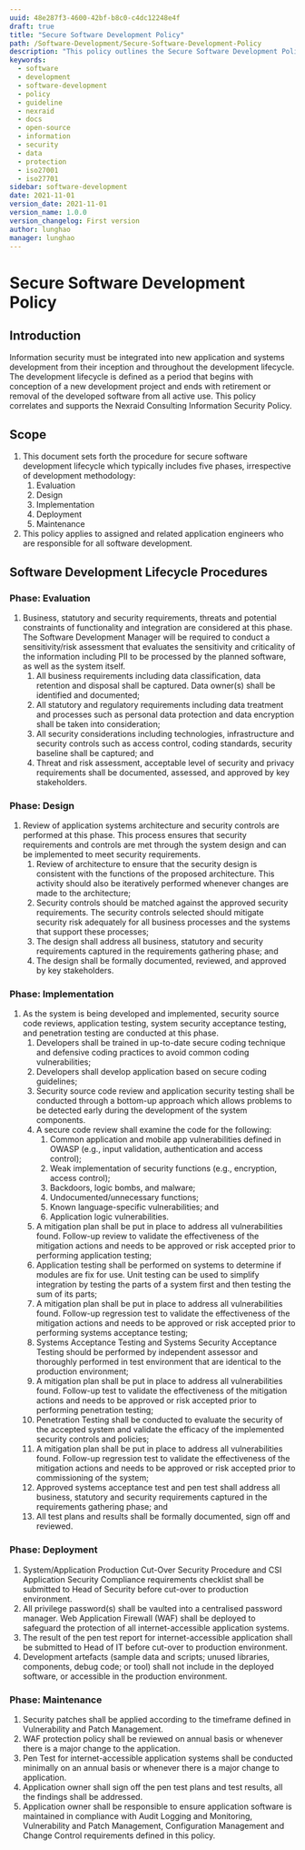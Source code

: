 ```yaml
---
uuid: 48e287f3-4600-42bf-b8c0-c4dc12248e4f
draft: true
title: "Secure Software Development Policy"
path: /Software-Development/Secure-Software-Development-Policy
description: "This policy outlines the Secure Software Development Policy for Nexraid's information system."
keywords: 
  - software
  - development
  - software-development
  - policy
  - guideline
  - nexraid
  - docs
  - open-source
  - information
  - security
  - data
  - protection
  - iso27001
  - iso27701
sidebar: software-development
date: 2021-11-01
version_date: 2021-11-01
version_name: 1.0.0
version_changelog: First version
author: lunghao
manager: lunghao
---
```


# Secure Software Development Policy

## Introduction
Information security must be integrated into new application and systems development from their inception and throughout the development lifecycle. The development lifecycle is defined as a period that begins with conception of a new development project and ends with retirement or removal of the developed software from all active use. This policy correlates and supports the Nexraid Consulting Information Security Policy.

## Scope
1. This document sets forth the procedure for secure software development lifecycle which typically includes five phases, irrespective of development methodology:
   1. Evaluation
   1. Design
   1. Implementation
   1. Deployment
   1. Maintenance
2. This policy applies to assigned and related application engineers who are responsible for all software development.


## Software Development Lifecycle Procedures

### Phase: Evaluation
1. Business, statutory and security requirements, threats and potential constraints of functionality and integration are considered at this phase. The Software Development Manager will be required to conduct a sensitivity/risk assessment that evaluates the sensitivity and criticality of the information including PII to be processed by the planned software, as well as the system itself.
   1. All business requirements including data classification, data retention and disposal shall be captured. Data owner(s) shall be identified and documented;
   2. All statutory and regulatory requirements including data treatment and processes such as personal data protection and data encryption shall be taken into consideration;
   3. All security considerations including technologies, infrastructure and security controls such as access control, coding standards, security baseline shall be captured; and
   4. Threat and risk assessment, acceptable level of security and privacy requirements shall be documented, assessed, and approved by key stakeholders.

### Phase: Design
1. Review of application systems architecture and security controls are performed at this phase. This process ensures that security requirements and controls are met through the system design and can be implemented to meet security requirements.
   1. Review of architecture to ensure that the security design is consistent with the functions of the proposed architecture. This activity should also be iteratively performed whenever changes are made to the architecture;
   2. Security controls should be matched against the approved security requirements. The security controls selected should mitigate security risk adequately for all business processes and the systems that support these processes;
   3. The design shall address all business, statutory and security requirements captured in the requirements gathering phase; and
   4. The design shall be formally documented, reviewed, and approved by key stakeholders.


### Phase: Implementation
1. As the system is being developed and implemented, security source code reviews, application testing, system security acceptance testing, and penetration testing are conducted at this phase.
   1. Developers shall be trained in up-to-date secure coding technique and defensive coding practices to avoid common coding vulnerabilities;
   2. Developers shall develop application based on secure coding guidelines;
   3. Security source code review and application security testing shall be conducted through a bottom-up approach which allows problems to be detected early during the development of the system components.
   4. A secure code review shall examine the code for the following:
      1. Common application and mobile app vulnerabilities defined in OWASP (e.g., input validation, authentication and access control);
      2. Weak implementation of security functions (e.g., encryption, access control);
      3. Backdoors, logic bombs, and malware;
      4. Undocumented/unnecessary functions;
      5. Known language-specific vulnerabilities; and 
      6. Application logic vulnerabilities.
   5. A mitigation plan shall be put in place to address all vulnerabilities found. Follow-up review to validate the effectiveness of the mitigation actions and needs to be approved or risk accepted prior to performing application testing;
   6. Application testing shall be performed on systems to determine if modules are fix for use. Unit testing can be used to simplify integration by testing the parts of a system first and then testing the sum of its parts;
   7. A mitigation plan shall be put in place to address all vulnerabilities found. Follow-up regression test to validate the effectiveness of the mitigation actions and needs to be approved or risk accepted prior to performing systems acceptance testing;
   8. Systems Acceptance Testing and Systems Security Acceptance Testing should be performed by independent assessor and thoroughly performed in test environment that are identical to the production environment;
   9. A mitigation plan shall be put in place to address all vulnerabilities found. Follow-up test to validate the effectiveness of the mitigation actions and needs to be approved or risk accepted prior to performing penetration testing;
   10. Penetration Testing shall be conducted to evaluate the security of the accepted system and validate the efficacy of the implemented security controls and policies;
   11. A mitigation plan shall be put in place to address all vulnerabilities found. Follow-up regression test to validate the effectiveness of the mitigation actions and needs to be approved or risk accepted prior to commissioning of the system;
   12. Approved systems acceptance test and pen test shall address all business, statutory and security requirements captured in the requirements gathering phase; and
   13. All test plans and results shall be formally documented, sign off and reviewed.


### Phase: Deployment
1. System/Application Production Cut-Over Security Procedure and CSI Application Security Compliance requirements checklist shall be submitted to Head of Security before cut-over to production environment.
2. All privilege password(s) shall be vaulted into a centralised password manager. Web Application Firewall (WAF) shall be deployed to safeguard the protection of all internet-accessible application systems.
3. The result of the pen test report for internet-accessible application shall be submitted to Head of IT before cut-over to production environment.
4. Development artefacts (sample data and scripts; unused libraries, components, debug code; or tool) shall not include in the deployed software, or accessible in the production environment.


### Phase: Maintenance
1. Security patches shall be applied according to the timeframe defined in Vulnerability and Patch Management.
2. WAF protection policy shall be reviewed on annual basis or whenever there is a major change to the application.
3. Pen Test for internet-accessible application systems shall be conducted minimally on an annual basis or whenever there is a major change to application.
4. Application owner shall sign off the pen test plans and test results, all the findings shall be addressed.
5. Application owner shall be responsible to ensure application software is maintained in compliance with Audit Logging and Monitoring, Vulnerability and Patch Management, Configuration Management and Change Control requirements defined in this policy.